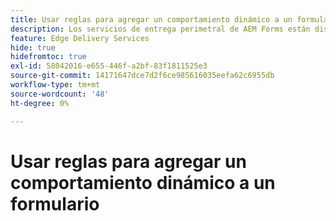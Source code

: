 ```yaml
---
title: Usar reglas para agregar un comportamiento dinámico a un formulario
description: Los servicios de entrega perimetral de AEM Forms están diseñados para ofrecer un rendimiento máximo, lo que le permite visualizar el futuro de la recopilación de datos optimizada y la participación del usuario. Usar reglas para agregar un comportamiento dinámico a un formulario
feature: Edge Delivery Services
hide: true
hidefromtoc: true
exl-id: 58042016-e655-446f-a2bf-83f1811525e3
source-git-commit: 14171647dce7d2f6ce985616035eefa62c6955db
workflow-type: tm+mt
source-wordcount: '48'
ht-degree: 0%

---
```


# Usar reglas para agregar un comportamiento dinámico a un formulario

